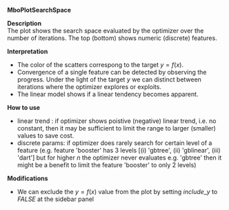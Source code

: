**MboPlotSearchSpace**

**Description**    
 The plot shows the search space evaluated by the optimizer over the number of iterations. The top (bottom) shows numeric (discrete) features.  


**Interpretation**   
  * The color of the scatters correspong to the target $y=f(x)$.
  * Convergence of a single feature can be detected by observing the progress. Under the light of the target $y$ we can distinct between iterations where the optimizer explores or exploits.
  * The linear model shows if a linear tendency becomes apparent.

**How to use**  
  * linear trend : if optimizer shows poistive (negative) linear trend, i.e. no constant, then it may be sufficient to limit the range to larger (smaller) values to save cost.  
  * discrete params: if optimizer does rarely search for certain level of a feature (e.g. feature 'booster' has 3 levels [(i) 'gbtree', (ii) 'gblinear', (iii) 'dart'] but for higher $n$ the optimizer never evaluates e.g. 'gbtree' then it might be a benefit to limit the feature 'booster' to only 2 levels)
  
**Modifications**
  * We can exclude the $y=f(x)$ value from the plot by setting $include\_y$ to $FALSE$ at the sidebar panel


  

